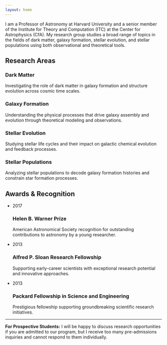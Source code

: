 ```yaml
---
layout: home
---
```


<div class="intro">
I am a Professor of Astronomy at Harvard University and a senior member of the Institute for Theory and Computation (ITC) at the Center for Astrophysics (CfA). My research group studies a broad range of topics in the fields of dark matter, galaxy formation, stellar evolution, and stellar populations using both observational and theoretical tools.
</div>

## Research Areas

<div class="research-grid">
<div class="research-item">
<h3>Dark Matter</h3>
<p>Investigating the role of dark matter in galaxy formation and structure evolution across cosmic time scales.</p>
</div>

<div class="research-item">
<h3>Galaxy Formation</h3>
<p>Understanding the physical processes that drive galaxy assembly and evolution through theoretical modeling and observations.</p>
</div>

<div class="research-item">
<h3>Stellar Evolution</h3>
<p>Studying stellar life cycles and their impact on galactic chemical evolution and feedback processes.</p>
</div>

<div class="research-item">
<h3>Stellar Populations</h3>
<p>Analyzing stellar populations to decode galaxy formation histories and constrain star formation processes.</p>
</div>
</div>

## Awards & Recognition

<ul class="awards-list">
<li>
<div class="award-year">2017</div>
<div class="award-details">
<h3>Helen B. Warner Prize</h3>
<p>American Astronomical Society recognition for outstanding contributions to astronomy by a young researcher.</p>
</div>
</li>

<li>
<div class="award-year">2013</div>
<div class="award-details">
<h3>Alfred P. Sloan Research Fellowship</h3>
<p>Supporting early-career scientists with exceptional research potential and innovative approaches.</p>
</div>
</li>

<li>
<div class="award-year">2013</div>
<div class="award-details">
<h3>Packard Fellowship in Science and Engineering</h3>
<p>Prestigious fellowship supporting groundbreaking scientific research initiatives.</p>
</div>
</li>
</ul>

---

**For Prospective Students:** I will be happy to discuss research opportunities if you are admitted to our program, but I receive too many pre-admissions inquiries and cannot respond to them individually.
